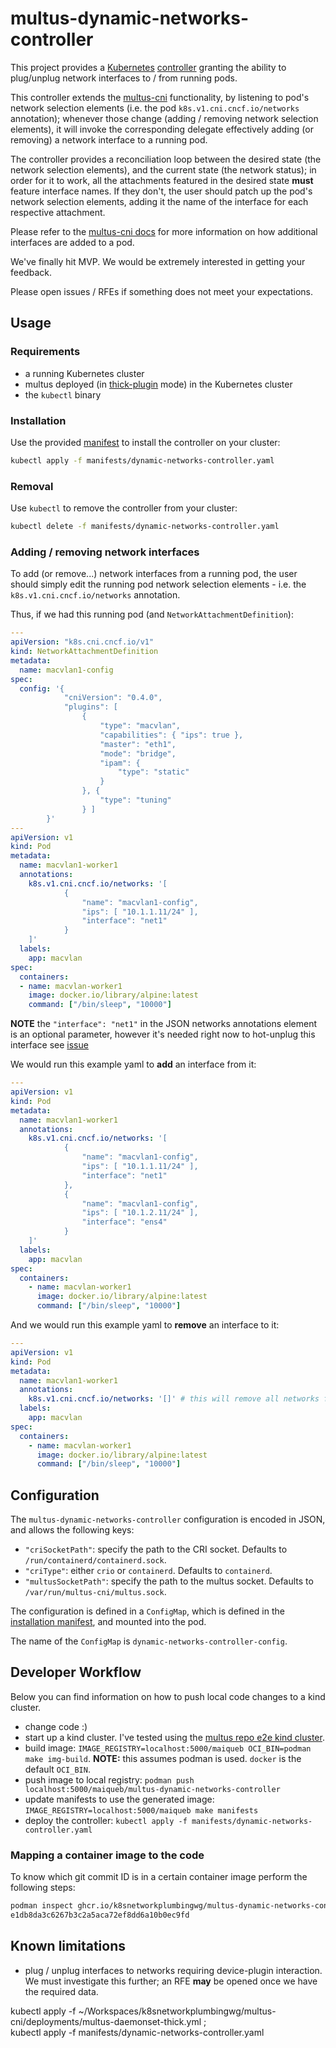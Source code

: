 # multus-dynamic-networks-controller
This project provides a [Kubernetes](https://kubernetes.io/) [controller](https://kubernetes.io/docs/concepts/architecture/controller/)
granting the ability to plug/unplug network interfaces to / from running pods.

This controller extends the [multus-cni](https://github.com/k8snetworkplumbingwg/multus-cni) functionality, by
listening to pod's network selection elements (i.e. the pod `k8s.v1.cni.cncf.io/networks` annotation); whenever those
change (adding / removing network selection elements), it will invoke the corresponding delegate effectively adding
(or removing) a network interface to a running pod.

The controller provides a reconciliation loop between the desired state (the network selection elements), and the
current state (the network status); in order for it to work, all the attachments featured in the desired state **must**
feature interface names. If they don't, the user should patch up the pod's network selection elements, adding it the
name of the interface for each respective attachment.

Please refer to the
[multus-cni docs](https://github.com/k8snetworkplumbingwg/multus-cni/blob/master/docs/quickstart.md#creating-a-pod-that-attaches-an-additional-interface)
for more information on how additional interfaces are added to a pod.

We've finally hit MVP. We would be extremely interested in getting your feedback.

Please open issues / RFEs if something does not meet your expectations.

## Usage

### Requirements
- a running Kubernetes cluster
- multus deployed (in [thick-plugin](https://github.com/k8snetworkplumbingwg/multus-cni/blob/master/docs/thick-plugin.md#multus-thick-plugin) mode) in the Kubernetes cluster
- the `kubectl` binary

### Installation
Use the provided [manifest](manifests/dynamic-networks-controller.yaml) to install the controller on your cluster:

```bash
kubectl apply -f manifests/dynamic-networks-controller.yaml
```

### Removal
Use `kubectl` to remove the controller from your cluster:

```bash
kubectl delete -f manifests/dynamic-networks-controller.yaml
```

### Adding / removing network interfaces
To add (or remove...) network interfaces from a running pod, the user should
simply edit the running pod network selection elements - i.e. the `k8s.v1.cni.cncf.io/networks`
annotation.

Thus, if we had this running pod (and `NetworkAttachmentDefinition`):
```yaml
---
apiVersion: "k8s.cni.cncf.io/v1"
kind: NetworkAttachmentDefinition
metadata:
  name: macvlan1-config
spec:
  config: '{
            "cniVersion": "0.4.0",
            "plugins": [
                {
                    "type": "macvlan",
                    "capabilities": { "ips": true },
                    "master": "eth1",
                    "mode": "bridge",
                    "ipam": {
                        "type": "static"
                    }
                }, {
                    "type": "tuning"
                } ]
        }'
---
apiVersion: v1
kind: Pod
metadata:
  name: macvlan1-worker1
  annotations:
    k8s.v1.cni.cncf.io/networks: '[
            {
                "name": "macvlan1-config",
                "ips": [ "10.1.1.11/24" ],
                "interface": "net1"
            }
    ]'
  labels:
    app: macvlan
spec:
  containers:
  - name: macvlan-worker1
    image: docker.io/library/alpine:latest
    command: ["/bin/sleep", "10000"]
```
**NOTE** the `"interface": "net1"` in the JSON networks annotations element is an optional parameter, however it's needed right now to hot-unplug this interface see [issue](https://github.com/maiqueb/multus-dynamic-networks-controller/issues/63)

We would run this example yaml to **add** an interface from it:
```yaml
---
apiVersion: v1
kind: Pod
metadata:
  name: macvlan1-worker1
  annotations:
    k8s.v1.cni.cncf.io/networks: '[
            {
                "name": "macvlan1-config",
                "ips": [ "10.1.1.11/24" ],
                "interface": "net1"
            },
            {
                "name": "macvlan1-config",
                "ips": [ "10.1.2.11/24" ],
                "interface": "ens4"
            }
    ]'
  labels:
    app: macvlan
spec:
  containers:
    - name: macvlan-worker1
      image: docker.io/library/alpine:latest
      command: ["/bin/sleep", "10000"]
```

And we would run this example yaml to **remove** an interface to it:
```yaml
---
apiVersion: v1
kind: Pod
metadata:
  name: macvlan1-worker1
  annotations:
    k8s.v1.cni.cncf.io/networks: '[]' # this will remove all networks from the pod
  labels:
    app: macvlan
spec:
  containers:
    - name: macvlan-worker1
      image: docker.io/library/alpine:latest
      command: ["/bin/sleep", "10000"]
```

## Configuration
The `multus-dynamic-networks-controller` configuration is encoded in JSON, and allows the following keys:

- `"criSocketPath"`: specify the path to the CRI socket. Defaults to `/run/containerd/containerd.sock`.
- `"criType"`: either `crio` or `containerd`. Defaults to `containerd`.
- `"multusSocketPath"`: specify the path to the multus socket. Defaults to `/var/run/multus-cni/multus.sock`.

The configuration is defined in a `ConfigMap`, which is defined in the
[installation manifest](manifests/dynamic-networks-controller.yaml), and mounted into the pod.

The name of the `ConfigMap` is `dynamic-networks-controller-config`.

## Developer Workflow
Below you can find information on how to push local code changes to a kind cluster.

- change code :)
- start up a kind cluster. I've tested using the [multus repo e2e kind cluster](https://github.com/k8snetworkplumbingwg/multus-cni/blob/master/e2e/setup_cluster.sh).
- build image: `IMAGE_REGISTRY=localhost:5000/maiqueb OCI_BIN=podman make img-build`. **NOTE:** this assumes podman is used. `docker` is the default `OCI_BIN`.
- push image to local registry: `podman push localhost:5000/maiqueb/multus-dynamic-networks-controller`
- update manifests to use the generated image: `IMAGE_REGISTRY=localhost:5000/maiqueb make manifests`
- deploy the controller: `kubectl apply -f manifests/dynamic-networks-controller.yaml`

### Mapping a container image to the code
To know which git commit ID is in a certain container image perform the following steps:
```bash
podman inspect ghcr.io/k8snetworkplumbingwg/multus-dynamic-networks-controller:latest-amd64 -f '{{index .Labels "multi.GIT_SHA"}}'
e1db8da3c6267b3c2a5aca72ef8dd6a10b0ec9fd
```

## Known limitations
- plug / unplug interfaces to networks requiring device-plugin interaction. We must investigate this further; an RFE **may** be opened once we have the required data.


kubectl apply -f ~/Workspaces/k8snetworkplumbingwg/multus-cni/deployments/multus-daemonset-thick.yml ; \
kubectl apply -f manifests/dynamic-networks-controller.yaml
